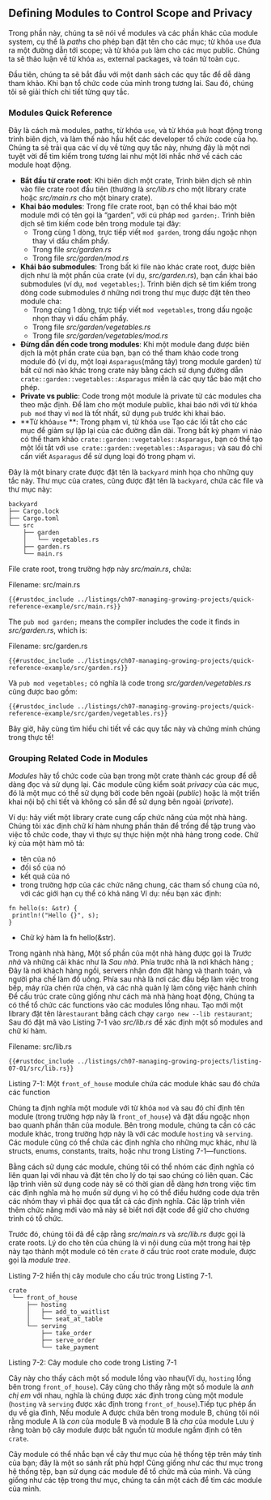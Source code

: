 ## Defining Modules to Control Scope and Privacy

Trong phần này, chúng ta sẽ nói về modules và các phần khác của module system,
cụ thể là *paths* cho phép bạn đặt tên cho các mục; từ khóa `use` đưa ra một
đường dẫn tới scope; và từ khóa `pub` làm cho các mục public. Chúng ta sẽ thảo luận
về từ khóa `as`, external packages, và toán tử toàn cục.

Đầu tiên, chúng ta sẽ bắt đầu với một danh sách các quy tắc để dễ dàng tham khảo. Khi bạn tổ chức code của mình trong tương lai.
Sau đó, chúng tôi sẽ giải thích chi tiết từng quy tắc.

### Modules Quick Reference

Đây là cách mà modules, paths, từ khóa `use`, và từ khóa `pub` hoạt động trong
trình biên dịch, và làm thế nào hầu hết các developer tổ chức code của họ. 
Chúng ta sẽ trải qua các ví dụ về từng quy tắc này, nhưng đây là một nơi tuyệt vời
để tìm kiếm trong tương lai như một lời nhắc nhở về cách các module hoạt động.

- **Bắt đầu từ crate root**: Khi biên dịch một crate, Trình biên dịch sẽ nhìn vào file crate root đầu tiên
(thường là *src/lib.rs* cho một library crate hoặc *src/main.rs* cho một binary crate).
- **Khai báo modules**: Trong file crate root, bạn có thể khai báo một module mới 
  có tên gọi là “garden”, với cú pháp `mod garden;`. Trình biên dịch sẽ tìm kiếm code
  bên trong module tại đây:
  - Trong cùng 1 dòng, trực tiếp viết `mod garden`, trong dấu ngoặc nhọn thay vì dấu chấm phẩy. 
  - Trong file *src/garden.rs*
  - Trong file *src/garden/mod.rs*
- **Khái báo submodules**: Trong bất kì file nào khác crate root, được
  biên dịch như là một phần của crate (ví dụ, *src/garden.rs*), bạn cần khai báo
  submodules (ví dụ, `mod vegetables;`). Trình biên dịch sẽ tìm kiếm
  trong dòng code submodules ở những nơi trong thư mục được đặt tên theo
  module cha:
  - Trong cùng 1 dòng, trực tiếp viết `mod vegetables`, trong dấu ngoặc nhọn thay vì dấu chấm phẩy.
  - Trong file *src/garden/vegetables.rs*
  - Trong file *src/garden/vegetables/mod.rs*
- **Đừng dẫn đến code trong modules**: Khi một module đang được biên dịch là một phần 
  crate của bạn, bạn có thể tham khảo code trong module đó (ví dụ, một loại `Asparagus`(măng tây)
  trong module garden) từ bất cứ nơi nào khác trong crate này bằng cách sử dụng đường dẫn
  `crate::garden::vegetables::Asparagus` miễn là các quy tắc bảo mật cho phép.
- **Private vs public**: Code trong một module là private từ các modules cha theo mặc định.
  Để làm cho một module public, khai báo nới với từ khóa `pub mod`
  thay vì `mod` là tốt nhất, sử dụng `pub` trước khi khai báo.
- **Từ khóa`use` **: Trong phạm vi, từ khóa `use` Tạo các lối tắt 
  cho các mục để giảm sự lặp lại của các đường dẫn dài. Trong bất kỳ phạm vi nào có thể tham khảo
  `crate::garden::vegetables::Asparagus`, bạn có thể tạo một lối tắt với `use
  crate::garden::vegetables::Asparagus;` và sau đó chỉ cần viết `Asparagus`
  để sử dụng loại đó trong phạm vi.

Đây là một binary crate được đặt tên là `backyard` minh họa cho những quy tắc này. Thư mục của crates,
cũng được đặt tên là `backyard`, chứa các file và thư mục này:

```text
backyard
├── Cargo.lock
├── Cargo.toml
└── src
    ├── garden
    │   └── vegetables.rs
    ├── garden.rs
    └── main.rs
```

File crate root, trong trường hợp này *src/main.rs*, chứa:

<span class="filename">Filename: src/main.rs</span>

```rust,noplayground,ignore
{{#rustdoc_include ../listings/ch07-managing-growing-projects/quick-reference-example/src/main.rs}}
```

The `pub mod garden;` means the compiler includes the code it finds in
*src/garden.rs*, which is:

<span class="filename">Filename: src/garden.rs</span>

```rust,noplayground,ignore
{{#rustdoc_include ../listings/ch07-managing-growing-projects/quick-reference-example/src/garden.rs}}
```

Và `pub mod vegetables;` có nghĩa là code trong *src/garden/vegetables.rs* cũng được bao gồm:

```rust,noplayground,ignore
{{#rustdoc_include ../listings/ch07-managing-growing-projects/quick-reference-example/src/garden/vegetables.rs}}
```

Bây giờ, hãy cùng tìm hiểu chi tiết về các quy tắc này và chứng minh chúng trong thực tế!

### Grouping Related Code in Modules

*Modules* hãy tổ chức code của bạn trong một crate thành các group để dễ dàng đọc và sử dụng lại.
Các module cũng kiểm soát *privacy* của các mục, đó là một mục có thể sử dụng
bởi code bên ngoài (*public*) hoặc là một triển khai nội bộ
chi tiết và không có sẵn để sử dụng bên ngoài (*private*).

Ví dụ: hãy viết một library crate cung cấp chức năng của một nhà hàng.
Chúng tôi xác định chữ kí hàm nhưng phần thân để trống
để tập trung vào việc tổ chức code, thay vì thực sự thực hiện một nhà hàng trong code.
Chữ ký của một hàm mô tả:
  - tên của nó
  - đối số của nó
  - kết quả của nó
  - trong trường hợp của các chức năng chung, các tham số chung của nó, với các giới hạn cụ thể có khả năng
  Ví dụ: nếu bạn xác định:
  ```text
  fn hello(s: &str) {
   println!("Hello {}", s);
  }
  ```
  - Chữ ký hàm là fn hello(&str).

Trong ngành nhà hàng, Một số phần của một nhà hàng được gọi là
*Trước nhà* và những cái khác như là *Sau nhà*. Phía trước nhà là nơi khách hàng
; Đây là nơi khách hàng ngồi, servers nhận đơn đặt hàng và thanh toán,
và người pha chế làm đồ uống. Phía sau nhà là nơi các đầu bếp 
làm việc trong bếp, máy rửa chén rửa chén, và các nhà quản lý làm công việc hành chính
Để cấu trúc crate cũng giống như cách mà nhà hàng hoạt động, Chúng ta có thể tổ chức các functions 
vào các modules lồng nhau. Tạo mới một library đặt tên là`restaurant` bằng cách chạy `cargo new --lib restaurant`; 
Sau đó đặt mã vào Listing 7-1 vào *src/lib.rs* để xác định một số modules and chữ kí hàm.

<span class="filename">Filename: src/lib.rs</span>

```rust,noplayground
{{#rustdoc_include ../listings/ch07-managing-growing-projects/listing-07-01/src/lib.rs}}
```

<span class="caption">Listing 7-1: Một `front_of_house` module chứa các module khác sau đó chứa các function</span>

Chúng ta định nghĩa một module với từ khóa `mod` và sau đó chỉ định tên module 
(trong trường hợp này là `front_of_house`) và đặt dấu ngoặc nhọn bao quanh phần thân của module. 
Bên trong module, chúng ta cần có các module khác, trong trường hợp này
là với các module `hosting` và `serving`. Các module cũng có thể chứa
các định nghĩa cho những mục khác, như là structs, enums, constants, traits, hoặc như
trong Listing 7-1—functions.

Bằng cách sử dụng các module, chúng tôi có thể nhóm các định nghĩa có liên quan lại với nhau 
và đặt tên cho lý do tại sao chúng có liên quan. Các lập trình viên sử dụng code này sẽ có thời gian
dễ dàng hơn trong việc tìm các định nghĩa mà họ muốn sử dụng vì họ có thể điều hướng code dựa trên các nhóm 
thay vì phải đọc qua tất cả các định nghĩa.
Các lập trình viên thêm chức năng mới vào mã này sẽ biết nơi đặt code để giữ cho chương trình có tổ chức.

Trước đó, chúng tôi đã đề cập rằng *src/main.rs* và *src/lib.rs* được gọi là crate
roots. Lý do cho tên của chúng là vì nội dung của một trong hai tệp này tạo thành một module có tên `crate` 
ở cấu trúc root crate module, được gọi là *module tree*.

Listing 7-2 hiển thị cây module cho cấu trúc trong Listing 7-1.

```text
crate
 └── front_of_house
     ├── hosting
     │   ├── add_to_waitlist
     │   └── seat_at_table
     └── serving
         ├── take_order
         ├── serve_order
         └── take_payment
```

<span class="caption">Listing 7-2: Cây module cho code trong Listing 7-1</span>

Cây này cho thấy cách một số module lồng vào nhau(Ví dụ, `hosting` lồng bên trong `front_of_house`). 
Cây cũng cho thấy rằng một số module là *anh chị em* với nhau, nghĩa là chúng được xác định trong cùng một module
(`hosting` và `serving` được xác định trong `front_of_house`).Tiếp tục phép ẩn dụ về gia đình, 
Nếu module A được chứa bên trong module B, chúng tôi nói rằng module A là *con* của module B và module B là *cha* của module
Lưu ý rằng toàn bộ cây module được bắt nguồn từ module ngầm định có tên `crate`.

Cây module có thể nhắc bạn về cây thư mục của hệ thống tệp trên máy tính của bạn; 
đây là một so sánh rất phù hợp! Cũng giống như các thư mục trong hệ thống tệp, bạn sử dụng các module để tổ chức mã của mình.
Và cũng giống như các tệp trong thư mục, chúng ta cần một cách để tìm các module của mình.

